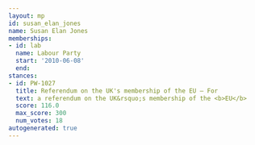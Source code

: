 ```yaml
---
layout: mp
id: susan_elan_jones
name: Susan Elan Jones
memberships:
- id: lab
  name: Labour Party
  start: '2010-06-08'
  end: 
stances:
- id: PW-1027
  title: Referendum on the UK's membership of the EU — For
  text: a referendum on the UK&rsquo;s membership of the <b>EU</b>
  score: 116.0
  max_score: 300
  num_votes: 18
autogenerated: true
---
```

